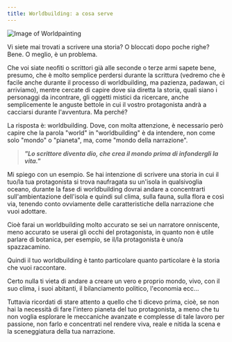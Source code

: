 ```yaml
---
title: Worldbuilding: a cosa serve
---
```

![Image of Worldpainting](https://azamelworlds.github.io/worldbuilding/img/worldpainting.jpg)

Vi siete mai trovati a scrivere una storia? O bloccati dopo poche righe? Bene. O meglio, è un problema.

Che voi siate neofiti o scrittori già alle seconde o terze armi sapete bene, presumo, che è molto semplice perdersi durante la scrittura (vedremo che è facile anche durante il processo di worldbuilding, ma pazienza, padawan, ci arriviamo), mentre cercate di capire dove sia diretta la storia, quali siano i personaggi da incontrare, gli oggetti mistici da ricercare, anche semplicemente le anguste bettole in cui il vostro protagonista andrà a cacciarsi durante l'avventura. Ma perché?

La risposta è: worldbuilding. Dove, con molta attenzione, è necessario però capire che la parola "world" in "worldbuilding" è da intendere, non come solo "mondo" o "pianeta", ma, come "mondo della narrazione".

> ***"Lo scrittore diventa dio, che crea il mondo prima di infondergli la vita."***

Mi spiego con un esempio. Se hai intenzione di scrivere una storia in cui il tuo/la tua protagonista si trova naufragata su un'isola in qualsivoglia oceano, durante la fase di worldbuilding dovrai andare a concentrarti sull'ambientazione dell'isola e quindi sul clima, sulla fauna, sulla flora e così via, tenendo conto ovviamente delle caratteristiche della narrazione che vuoi adottare.

Cioè farai un worldbuilding molto accurato se sei un narratore onniscente, meno accurato se userai gli occhi del protagonista, in quanto non è utile parlare di botanica, per esempio, se il/la protagonista è uno/a spazzacamino.

Quindi il tuo worldbuilding è tanto particolare quanto particolare è la storia che vuoi raccontare.

Certo nulla ti vieta di andare a creare un vero e proprio mondo, vivo, con il suo clima, i suoi abitanti, il bilanciamento politico, l'economia ecc...

Tuttavia ricordati di stare attento a quello che ti dicevo prima, cioè, se non hai la necessità di fare l'intero pianeta del tuo protagonista, a meno che tu non voglia esplorare le meccaniche avanzate e complesse di tale lavoro per passione, non farlo e concentrati nel rendere viva, reale e nitida la scena e la sceneggiatura della tua narrazione.
